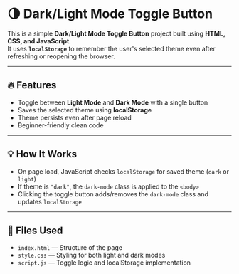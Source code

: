 # 🌗 Dark/Light Mode Toggle Button

This is a simple **Dark/Light Mode Toggle Button** project built using **HTML, CSS, and JavaScript**.  
It uses **`localStorage`** to remember the user's selected theme even after refreshing or reopening the browser.

---

## 🔥 Features

- Toggle between **Light Mode** and **Dark Mode** with a single button
- Saves the selected theme using **localStorage**
- Theme persists even after page reload
- Beginner-friendly clean code

---

## 💡 How It Works

- On page load, JavaScript checks `localStorage` for saved theme (`dark` or `light`)
- If theme is `"dark"`, the `dark-mode` class is applied to the `<body>`
- Clicking the toggle button adds/removes the `dark-mode` class and updates `localStorage`

---

## 📁 Files Used

- `index.html` — Structure of the page
- `style.css` — Styling for both light and dark modes
- `script.js` — Toggle logic and localStorage implementation

